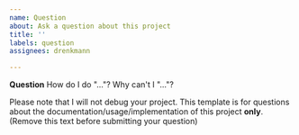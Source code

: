 ```yaml
---
name: Question
about: Ask a question about this project
title: ''
labels: question
assignees: drenkmann

---
```


**Question**
How do I do "..."?
Why can't I "..."?

Please note that I will not debug your project. This template is for questions about the documentation/usage/implementation of this project **only**. (Remove this text before submitting your question)
